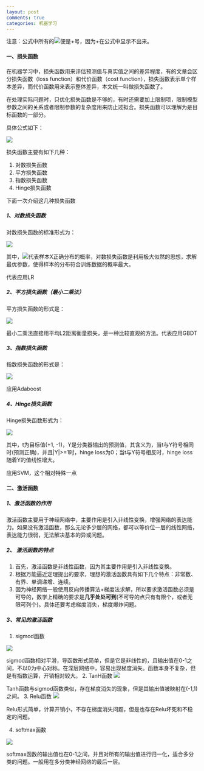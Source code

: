 ```yaml
---
layout: post
comments: true
categories: 机器学习
---
```

注意：公式中所有的<img src="http://chart.googleapis.com/chart?cht=tx&chl=\div">便是+号，因为+在公式中显示不出来。

#### 一、损失函数
在机器学习中，损失函数用来评估预测值与真实值之间的差异程度，有的文章会区分损失函数（loss function）和代价函数（cost function），损失函数表示单个样本差异，而代价函数用来表示整体差异，本文统一叫做损失函数了。

在处理实际问题时，只优化损失函数是不够的，有时还需要加上限制项，限制模型参数之间的关系或者限制参数的复杂度用来防止过拟合。损失函数可以理解为是目标函数的一部分。

具体公式如下：

<img src="http://chart.googleapis.com/chart?cht=tx&chl=Obj.=Loss_{\theta}(Y,X)\div \Omega(\theta)">

损失函数主要有如下几种：

1. 对数损失函数
2. 平方损失函数
3. 指数损失函数
4. Hinge损失函数

下面一次介绍这几种损失函数

##### 1、对数损失函数
对数损失函数的标准形式为：

<img src="http://chart.googleapis.com/chart?cht=tx&chl=L(Y,P(Y|X))=-log(P(Y|X))">

其中，<img src="http://chart.googleapis.com/chart?cht=tx&chl=P(Y|X)">代表样本X正确分布的概率，对数损失函数是利用极大似然的思想，求解最优参数，使得样本的分布符合训练数据的概率最大。

代表应用LR
##### 2、平方损失函数（最小二乘法）
平方损失函数的形式是：

<img src="http://chart.googleapis.com/chart?cht=tx&chl=L(Y,f(X))=(Y-f(X))^2">

最小二乘法直接用平均L2距离衡量损失，是一种比较直观的方法。代表应用GBDT

##### 3、指数损失函数
指数损失函数的形式是：

<img src="http://chart.googleapis.com/chart?cht=tx&chl=L(Y,f(X))=e^{-Yf(X)}">

应用Adaboost

##### 4、Hinge损失函数
Hinge损失函数形式为：

<img src="http://chart.googleapis.com/chart?cht=tx&chl=L(Y)=max(0, 1-tY)">

其中，t为目标值(+1, -1)，Y是分类器输出的预测值，其含义为，当t与Y符号相同时(预测正确)，并且|Y|>=1时，hinge loss为0；当t与Y符号相反时，hinge loss随着Y的值线性增大。

应用SVM，这个相对特殊一点

#### 二、激活函数

##### 1、激活函数的作用
激活函数主要用于神经网络中，主要作用是引入非线性变换，增强网络的表达能力。如果没有激活函数，那么无论多少层的网络，都可以等价位一层的线性网络，表达能力很弱，无法解决基本的异或问题。

##### 2、 激活函数的特点
1. 首先，激活函数是非线性函数，因为其主要作用是引入非线性变换。
2. 根据万能逼近定理提出的要求，理想的激活函数具有如下几个特点：非常数、有界、单调递增、连续。
3. 因为神经网络一般使用反向传播算法+梯度法求解，所以要求激活函数必须是可导的，数学上精确的要求是**几乎处处可到**(不可导的点只有有限个，或者无限可列个)。具体还要考虑梯度消失，梯度爆炸问题。

##### 3、常见的激活函数
1. sigmod函数
<img src="http://chart.googleapis.com/chart?cht=tx&chl=f(x)=\frac{1}{1-e^{-x}} ">

sigmod函数相对平滑，导函数形式简单，但是它是非线性的，且输出值在0-1之间，不以0为中心对称。在深层网络中，容易出现梯度消失。函数本身不复杂，但是有指数运算，开销相对较大。
2. TanH函数
<img src="http://chart.googleapis.com/chart?cht=tx&chl=tanh(z)=\frac{e^{z}-e^{-z}}{e^{z}\div e^{-z}}">

Tanh函数与sigmod函数类似，存在梯度消失的现象，但是其输出值被映射在(-1,1)之间。
3. Relu函数
<img src="http://chart.googleapis.com/chart?cht=tx&chl=relu(z)=max(0,z)">

Relu形式简单，计算开销小，不存在梯度消失问题，但是也存在Relu坏死和不稳定的问题。

4. softmax函数
<img src="http://chart.googleapis.com/chart?cht=tx&chl=S_{i}=\frac{e^{x_i}}{\sum e^{x_i}}">

softmax函数的输出值也在0-1之间，并且对所有的输出值进行归一化，适合多分类的问题。一般用在多分类神经网络的最后一层。
